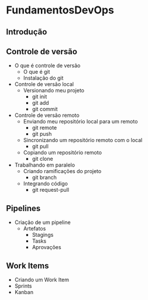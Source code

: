 # FundamentosDevOps

## Introdução

## Controle de versão
- O que é controle de versão      
  - O que é git
  - Instalação do git
- Controle de versão local
  - Versionando meu projeto        
    - git init
    - git add
    - git commit      
- Controle de versão remoto      
  - Enviando meu repositório local para um remoto
    - git remote
    - git push      
  - Sincronizando um repositório remoto com o local
    - git pull        
  - Copiando um repositório remoto 
    - git clone      
- Trabalhando em paralelo 
    - Criando ramificações do projeto
      - git branch
    - Integrando código
      - git request-pull
      
## Pipelines
- Criação de um pipeline
  - Artefatos
	- Stagings
	- Tasks
	- Aprovações
	
## Work Items
- Criando um Work Item
- Sprints
- Kanban
